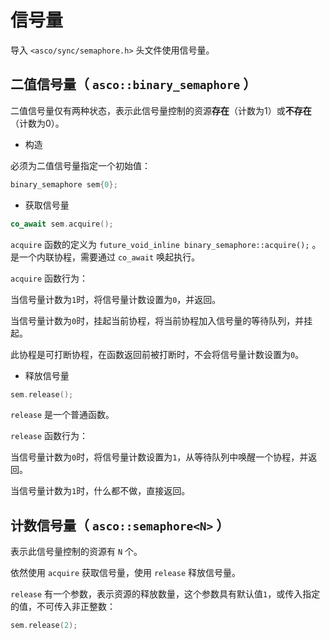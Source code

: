 # 信号量

导入 `<asco/sync/semaphore.h>` 头文件使用信号量。

## 二值信号量（ `asco::binary_semaphore` ）

二值信号量仅有两种状态，表示此信号量控制的资源**存在**（计数为1）或**不存在**（计数为0）。

* 构造

必须为二值信号量指定一个初始值：

```c++
binary_semaphore sem{0};
```

* 获取信号量

```c++
co_await sem.acquire();
```

`acquire` 函数的定义为 `future_void_inline binary_semaphore::acquire();` 。是一个内联协程，需要通过 `co_await` 唤起执行。

`acquire` 函数行为：

当信号量计数为`1`时，将信号量计数设置为`0`，并返回。

当信号量计数为`0`时，挂起当前协程，将当前协程加入信号量的等待队列，并挂起。

此协程是可打断协程，在函数返回前被打断时，不会将信号量计数设置为`0`。

* 释放信号量

```c++
sem.release();
```

`release` 是一个普通函数。

`release` 函数行为：

当信号量计数为`0`时，将信号量计数设置为`1`，从等待队列中唤醒一个协程，并返回。

当信号量计数为`1`时，什么都不做，直接返回。

## 计数信号量（ `asco::semaphore<N>` ）

表示此信号量控制的资源有 `N` 个。

依然使用 `acquire` 获取信号量，使用 `release` 释放信号量。

`release` 有一个参数，表示资源的释放数量，这个参数具有默认值`1`，或传入指定的值，不可传入非正整数：

```c++
sem.release(2);
```
